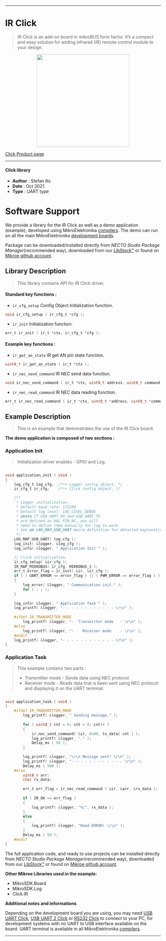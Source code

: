 
---
# IR Click

> IR Click is an add-on board in mikroBUS form factor. It’s a compact and easy solution for adding infrared (IR) remote control module to your design.

<p align="center">
  <img src="https://download.mikroe.com/images/click_for_ide/ir_click.png" height=300px>
</p>

[Click Product page](https://www.mikroe.com/ir-click)

---


#### Click library

- **Author**        : Stefan Ilic
- **Date**          : Oct 2021.
- **Type**          : UART type


# Software Support

We provide a library for the IR Click
as well as a demo application (example), developed using MikroElektronika
[compilers](https://www.mikroe.com/necto-studio).
The demo can run on all the main MikroElektronika [development boards](https://www.mikroe.com/development-boards).

Package can be downloaded/installed directly from *NECTO Studio Package Manager*(recommended way), downloaded from our [LibStock&trade;](https://libstock.mikroe.com) or found on [Mikroe github account](https://github.com/MikroElektronika/mikrosdk_click_v2/tree/master/clicks).

## Library Description

> This library contains API for IR Click driver.

#### Standard key functions :

- `ir_cfg_setup` Config Object Initialization function.
```c
void ir_cfg_setup ( ir_cfg_t *cfg );
```

- `ir_init` Initialization function.
```c
err_t ir_init ( ir_t *ctx, ir_cfg_t *cfg );
```

#### Example key functions :

- `ir_get_an_state` IR get AN pin state function.
```c
uint8_t ir_get_an_state ( ir_t *ctx );
```

- `ir_nec_send_command` IR NEC send data function.
```c
void ir_nec_send_command ( ir_t *ctx, uint8_t address, uint8_t command );
```

- `ir_nec_read_command` IR NEC data reading function.
```c
err_t ir_nec_read_command ( ir_t *ctx, uint8_t *address, uint8_t *command );
```

## Example Description

> This is an example that demonstrates the use of the IR Click board.

**The demo application is composed of two sections :**

### Application Init

> Initialization driver enables - GPIO and Log.

```c

void application_init ( void ) 
{
    log_cfg_t log_cfg;  /**< Logger config object. */
    ir_cfg_t ir_cfg;    /**< Click config object. */

    /** 
     * Logger initialization.
     * Default baud rate: 115200
     * Default log level: LOG_LEVEL_DEBUG
     * @note If USB_UART_RX and USB_UART_TX 
     * are defined as HAL_PIN_NC, you will 
     * need to define them manually for log to work. 
     * See @b LOG_MAP_USB_UART macro definition for detailed explanation.
     */
    LOG_MAP_USB_UART( log_cfg );
    log_init( &logger, &log_cfg );
    log_info( &logger, " Application Init " );

    // Click initialization.
    ir_cfg_setup( &ir_cfg );
    IR_MAP_MIKROBUS( ir_cfg, MIKROBUS_1 );
    err_t error_flag = ir_init( &ir, &ir_cfg );
    if ( ( UART_ERROR == error_flag ) || ( PWM_ERROR == error_flag ) ) 
    {
        log_error( &logger, " Communication init." );
        for ( ; ; );
    }
    
    log_info( &logger, " Application Task " );
    log_printf( &logger, "- - - - - - - - - - - - \r\n" );
    
    #ifdef IR_TRANSMITTER_MODE
        log_printf( &logger, "-  Transmitter mode   - \r\n" );
    #else
        log_printf( &logger, "-    Receiver mode    - \r\n" );
    #endif
    log_printf( &logger, "- - - - - - - - - - - - \r\n" );
}

```

### Application Task

> This example contains two parts :
> - Transmitter mode - Sends data using NEC protocol.
> - Receiver mode - Reads data that is been sent using NEC protocol and 
>                   displaying it on the UART terminal.

```c

void application_task ( void ) 
{
    #ifdef IR_TRANSMITTER_MODE
        log_printf( &logger, " Sending message." );
        
        for ( uint8_t cnt = 0; cnt < 8; cnt++ )
        {
            ir_nec_send_command( &ir, 0x00, tx_data[ cnt ] );
            log_printf( &logger, "." );
            Delay_ms ( 50 );
        }
        
        log_printf( &logger, "\r\n Message sent! \r\n" );
        log_printf( &logger, "- - - - - - - - - - - - \r\n" );
        Delay_ms ( 500 );
    #else
        uint8_t arr;
        char rx_data;
        
        err_t err_flag = ir_nec_read_command ( &ir, &arr, &rx_data );
        
        if ( IR_OK == err_flag )
        {
            log_printf( &logger, "%c", rx_data );
        }
        else
        {
            log_printf( &logger, "Read ERROR! \r\n" );
        }
        Delay_ms ( 50 );
    #endif
}

```

The full application code, and ready to use projects can be installed directly from *NECTO Studio Package Manager*(recommended way), downloaded from our [LibStock&trade;](https://libstock.mikroe.com) or found on [Mikroe github account](https://github.com/MikroElektronika/mikrosdk_click_v2/tree/master/clicks).

**Other Mikroe Libraries used in the example:**

- MikroSDK.Board
- MikroSDK.Log
- Click.IR

**Additional notes and informations**

Depending on the development board you are using, you may need
[USB UART Click](https://www.mikroe.com/usb-uart-click),
[USB UART 2 Click](https://www.mikroe.com/usb-uart-2-click) or
[RS232 Click](https://www.mikroe.com/rs232-click) to connect to your PC, for
development systems with no UART to USB interface available on the board. UART
terminal is available in all MikroElektronika
[compilers](https://shop.mikroe.com/compilers).

---
